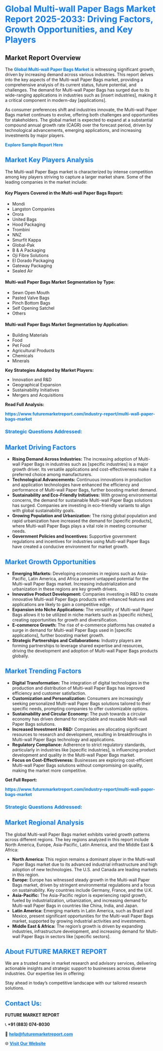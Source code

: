 <h1 style="color: #007BFF;">Global Multi-wall Paper Bags Market Report 2025-2033: Driving Factors, Growth Opportunities, and Key Players</h1>

<section id="overview">
<h2>Market Report Overview</h2>
<p>The <a href="https://www.futuremarketreport.com/industry-report/multi-wall-paper-bags-market" style="color: #007BFF; text-decoration: none;"><strong>Global Multi-wall Paper Bags Market</strong></a> is witnessing significant growth, driven by increasing demand across various industries. This report delves into the key aspects of the Multi-wall Paper Bags market, providing a comprehensive analysis of its current status, future potential, and challenges. The demand for Multi-wall Paper Bags has surged due to its wide-ranging applications in industries such as [insert industries], making it a critical component in modern-day [applications].</p>
<p>As consumer preferences shift and industries innovate, the Multi-wall Paper Bags market continues to evolve, offering both challenges and opportunities for stakeholders. The global market is expected to expand at a substantial compound annual growth rate (CAGR) over the forecast period, driven by technological advancements, emerging applications, and increasing investments by major players.</p>
</section>

<section id="overview">
<p><a href="https://www.futuremarketreport.com/request-sample/reportId=102634" style="color: #007BFF; text-decoration: none;"><strong>Explore Sample Report Here</strong></a></p>
</section>

<section id="key-players">
<h2 style="color: #007BFF;">Market Key Players Analysis</h2>
<p>The Multi-wall Paper Bags market is characterized by intense competition among key players striving to capture a larger market share. Some of the leading companies in the market include:</p>
<h4>Key Players Covered in the Multi-wall Paper Bags Report:</h4>
<ul><li>Mondi</li><li>Langston Companies</li><li>Orora</li><li>United Bags</li><li>Hood Packaging</li><li>Trombini</li><li>NNZ</li><li>Smurfit Kappa</li><li>Global-Pak</li><li>B &amp; A Packaging</li><li>Oji Fibre Solutions</li><li>El Dorado Packaging</li><li>Gateway Packaging</li><li>Sealed Air</li></ul>
<h4>Multi-wall Paper Bags Market Segmentation by Type:</h4>
<ul><li>Sewn Open Mouth</li><li>Pasted Valve Bags</li><li>Pinch Bottom Bags</li><li>Self Opening Satchel</li><li>Others</li></ul>

<h4>Multi-wall Paper Bags Market Segmentation by Application:</h4>
<ul><li>Building Materials</li><li>Food</li><li>Pet Food</li><li>Agricultural Products</li><li>Chemicals</li><li>Minerals</li></ul>
<p><strong>Key Strategies Adopted by Market Players:</strong></p>
<ul>
<li>Innovation and R&D</li>
<li>Geographical Expansion</li>
<li>Sustainability Initiatives</li>
<li>Mergers and Acquisitions</li>
</ul>
</section>

<section>
<p><strong>Read Full Analysis: </strong></p><a href="https://www.futuremarketreport.com/industry-report/multi-wall-paper-bags-market" style="color: #007BFF; text-decoration: none;"><strong>https://www.futuremarketreport.com/industry-report/multi-wall-paper-bags-market</strong></a>
<h3 style="color: #007BFF;">Strategic Questions Addressed:</h3>
</section>

<section id="driving-factors">
<h2 style="color: #007BFF;">Market Driving Factors</h2>
<ul>
<li><strong>Rising Demand Across Industries:</strong> The increasing adoption of Multi-wall Paper Bags in industries such as [specific industries] is a major growth driver. Its versatile applications and cost-effectiveness make it a preferred choice among manufacturers.</li>
<li><strong>Technological Advancements:</strong> Continuous innovations in production and application technologies have enhanced the efficiency and performance of Multi-wall Paper Bags, further boosting market demand.</li>
<li><strong>Sustainability and Eco-Friendly Initiatives:</strong> With growing environmental concerns, the demand for sustainable Multi-wall Paper Bags solutions has surged. Companies are investing in eco-friendly variants to align with global sustainability goals.</li>
<li><strong>Growing Population and Urbanization:</strong> The rising global population and rapid urbanization have increased the demand for [specific products], where Multi-wall Paper Bags plays a vital role in meeting consumer needs.</li>
<li><strong>Government Policies and Incentives:</strong> Supportive government regulations and incentives for industries using Multi-wall Paper Bags have created a conducive environment for market growth.</li>
</ul>
</section>

<section id="growth-opportunities">
<h2 style="color: #007BFF;">Market Growth Opportunities</h2>
<ul>
<li><strong>Emerging Markets:</strong> Developing economies in regions such as Asia-Pacific, Latin America, and Africa present untapped potential for the Multi-wall Paper Bags market. Increasing industrialization and urbanization in these regions are key growth drivers.</li>
<li><strong>Innovative Product Development:</strong> Companies investing in R&D to create innovative Multi-wall Paper Bags products with enhanced features and applications are likely to gain a competitive edge.</li>
<li><strong>Expansion into Niche Applications:</strong> The versatility of Multi-wall Paper Bags allows it to be utilized in niche markets such as [specific niches], creating opportunities for growth and diversification.</li>
<li><strong>E-commerce Growth:</strong> The rise of e-commerce platforms has created a surge in demand for Multi-wall Paper Bags used in [specific applications], further boosting market growth.</li>
<li><strong>Strategic Partnerships and Collaborations:</strong> Industry players are forming partnerships to leverage shared expertise and resources, driving the development and adoption of Multi-wall Paper Bags products globally.</li>
</ul>
</section>

<section id="trending-factors">
<h2 style="color: #007BFF;">Market Trending Factors</h2>
<ul>
<li><strong>Digital Transformation:</strong> The integration of digital technologies in the production and distribution of Multi-wall Paper Bags has improved efficiency and customer satisfaction.</li>
<li><strong>Customization and Personalization:</strong> Consumers are increasingly seeking personalized Multi-wall Paper Bags solutions tailored to their specific needs, prompting companies to offer customizable options.</li>
<li><strong>Sustainability and Circular Economy:</strong> The push towards a circular economy has driven demand for recyclable and reusable Multi-wall Paper Bags solutions.</li>
<li><strong>Increased Investment in R&D:</strong> Companies are allocating significant resources to research and development, resulting in breakthroughs in Multi-wall Paper Bags technology and applications.</li>
<li><strong>Regulatory Compliance:</strong> Adherence to strict regulatory standards, particularly in industries like [specific industries], is influencing product development and quality in the Multi-wall Paper Bags market.</li>
<li><strong>Focus on Cost-Effectiveness:</strong> Businesses are exploring cost-efficient Multi-wall Paper Bags solutions without compromising on quality, making the market more competitive.</li>
</ul>
</section>

<section>
<p><strong>Get Full Report: </strong></p><a href="https://www.futuremarketreport.com/industry-report/multi-wall-paper-bags-market" style="color: #007BFF; text-decoration: none;"><strong>https://www.futuremarketreport.com/industry-report/multi-wall-paper-bags-market</strong></a>
<h3 style="color: #007BFF;">Strategic Questions Addressed:</h3>
</section>


<section id="regional-analysis">
<h2 style="color: #007BFF;">Market Regional Analysis</h2>
<p>The global Multi-wall Paper Bags market exhibits varied growth patterns across different regions. The key regions analyzed in this report include North America, Europe, Asia-Pacific, Latin America, and the Middle East & Africa:</p>
<ul>
<li><strong>North America:</strong> This region remains a dominant player in the Multi-wall Paper Bags market due to its advanced industrial infrastructure and high adoption of new technologies. The U.S. and Canada are leading markets in this region.</li>
<li><strong>Europe:</strong> Europe has witnessed steady growth in the Multi-wall Paper Bags market, driven by stringent environmental regulations and a focus on sustainability. Key countries include Germany, France, and the U.K.</li>
<li><strong>Asia-Pacific:</strong> The Asia-Pacific region is experiencing rapid growth, fueled by industrialization, urbanization, and increasing demand for Multi-wall Paper Bags in countries like China, India, and Japan.</li>
<li><strong>Latin America:</strong> Emerging markets in Latin America, such as Brazil and Mexico, present significant opportunities for the Multi-wall Paper Bags market, supported by growing industrial activities and investments.</li>
<li><strong>Middle East & Africa:</strong> The region’s growth is driven by expanding industries, infrastructure development, and increasing demand for Multi-wall Paper Bags in sectors like [specific sectors].</li>
</ul>
</section>

<footer>
<h2 style="color: #007BFF;">About FUTURE MARKET REPORT</h2>
<p>We are a trusted name in market research and advisory services, delivering actionable insights and strategic support to businesses across diverse industries. Our expertise lies in offering:</p>

<p>Stay ahead in today’s competitive landscape with our tailored research solutions.</p>

<h2 style="color: #007BFF;">Contact Us:</h2>
<p><strong>FUTURE MARKET REPORT</strong></p>
<p>📞 <strong>+91 (883) 074-8030</strong></p>
<p>📧 <strong><a href="mailto:help@futuremarketreport.com" style="color: #007BFF;">help@futuremarketreport.com</a></strong></p>
<p>🌐 <strong><a href="https://www.futuremarketreport.com/" style="color: #007BFF;">Visit Our Website</a></strong></p>
</footer>